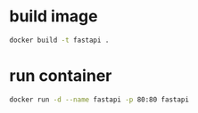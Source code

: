 # build image
```bash
docker build -t fastapi .
```

# run container
```bash
docker run -d --name fastapi -p 80:80 fastapi
```


